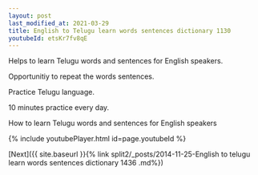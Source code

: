 ```yaml
---
layout: post
last_modified_at: 2021-03-29
title: English to Telugu learn words sentences dictionary 1130 
youtubeId: etsKr7fv8qE
---
```

 
 
Helps to learn Telugu words and sentences for English speakers.

Opportunitiy to repeat the words sentences. 

Practice Telugu language. 
 
10 minutes practice every day. 
 
How to learn Telugu words and sentences for English speakers 
 
{% include youtubePlayer.html id=page.youtubeId %}
 
 
[Next]({{ site.baseurl }}{% link  split2/_posts/2014-11-25-English to telugu learn words sentences dictionary 1436 .md%})
 
